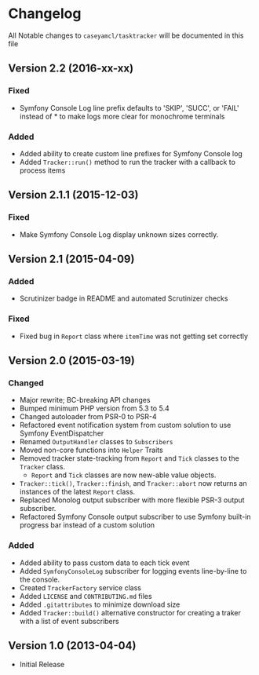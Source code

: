 # Changelog

All Notable changes to `caseyamcl/tasktracker` will be documented in this file

## Version 2.2 (2016-xx-xx)

### Fixed

- Symfony Console Log line prefix defaults to 'SKIP', 'SUCC', or 'FAIL' instead of *
  to make logs more clear for monochrome terminals

### Added

- Added ability to create custom line prefixes for Symfony Console log
- Added `Tracker::run()` method to run the tracker with a callback to process items 

## Version 2.1.1 (2015-12-03)

### Fixed

- Make Symfony Console Log display unknown sizes correctly.

## Version 2.1 (2015-04-09)

### Added

- Scrutinizer badge in README and automated Scrutinizer checks

### Fixed

- Fixed bug in `Report` class where `itemTime` was not getting set correctly

## Version 2.0 (2015-03-19)

### Changed

- Major rewrite; BC-breaking API changes
- Bumped minimum PHP version from 5.3 to 5.4
- Changed autoloader from PSR-0 to PSR-4
- Refactored event notification system from custom solution to use Symfony EventDispatcher
- Renamed `OutputHandler` classes to `Subscribers`
- Moved non-core functions into `Helper` Traits
- Removed tracker state-tracking from `Report` and `Tick` classes to the `Tracker` class.
  - `Report` and `Tick` classes are now new-able value objects.
- `Tracker::tick()`, `Tracker::finish`, and `Tracker::abort` now returns an instances of the latest `Report` class.
- Replaced Monolog output subscriber with more flexible PSR-3 output subscriber.
- Refactored Symfony Console output subscriber to use Symfony built-in progress bar instead of a custom solution

### Added

- Added ability to pass custom data to each tick event
- Added `SymfonyConsoleLog` subscriber for logging events line-by-line to the console.
- Created `TrackerFactory` service class
- Added `LICENSE` and `CONTRIBUTING.md` files
- Added `.gitattributes` to minimize download size
- Added `Tracker::build()` alternative constructor for creating a traker with a list of event subscribers

## Version 1.0 (2013-04-04)

- Initial Release
